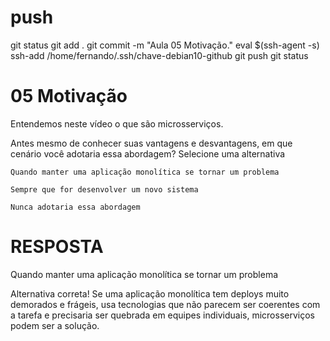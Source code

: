 

# ############################################################################################################
# ############################################################################################################
# ############################################################################################################
# ############################################################################################################
# ############################################################################################################
# push

git status
git add .
git commit -m "Aula 05 Motivação."
eval $(ssh-agent -s)
ssh-add /home/fernando/.ssh/chave-debian10-github
git push
git status




# ############################################################################################################
# ############################################################################################################
# ############################################################################################################
# ############################################################################################################
# ############################################################################################################
#  05 Motivação

Entendemos neste vídeo o que são microsserviços.

Antes mesmo de conhecer suas vantagens e desvantagens, em que cenário você adotaria essa abordagem?
Selecione uma alternativa

    Quando manter uma aplicação monolítica se tornar um problema

    Sempre que for desenvolver um novo sistema

    Nunca adotaria essa abordagem





# ############################################################################################################
# ############################################################################################################
# ############################################################################################################
# ############################################################################################################
# ############################################################################################################
# RESPOSTA

Quando manter uma aplicação monolítica se tornar um problema

Alternativa correta! Se uma aplicação monolítica tem deploys muito demorados e frágeis, usa tecnologias que não parecem ser coerentes com a tarefa e precisaria ser quebrada em equipes individuais, microsserviços podem ser a solução.